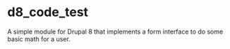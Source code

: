 # d8_code_test
A simple module for Drupal 8 that implements a form interface to do some basic math for a user.
